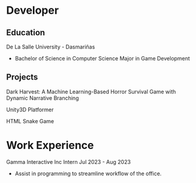 # Developer

## Education
De La Salle University - Dasmariñas
- Bachelor of Science in Computer Science Major in Game Development

## Projects
Dark Harvest: A Machine Learning-Based Horror
Survival Game with Dynamic Narrative Branching

Unity3D Platformer

HTML Snake Game

# Work Experience
Gamma Interactive Inc
Intern
Jul 2023 - Aug 2023
- Assist in programming to streamline workflow
of the office.

